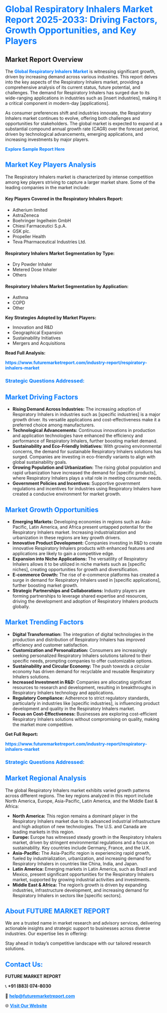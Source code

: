 <h1 style="color: #007BFF;">Global Respiratory Inhalers Market Report 2025-2033: Driving Factors, Growth Opportunities, and Key Players</h1>

<section id="overview">
<h2>Market Report Overview</h2>
<p>The <a href="https://www.futuremarketreport.com/industry-report/respiratory-inhalers-market" style="color: #007BFF; text-decoration: none;"><strong>Global Respiratory Inhalers Market</strong></a> is witnessing significant growth, driven by increasing demand across various industries. This report delves into the key aspects of the Respiratory Inhalers market, providing a comprehensive analysis of its current status, future potential, and challenges. The demand for Respiratory Inhalers has surged due to its wide-ranging applications in industries such as [insert industries], making it a critical component in modern-day [applications].</p>
<p>As consumer preferences shift and industries innovate, the Respiratory Inhalers market continues to evolve, offering both challenges and opportunities for stakeholders. The global market is expected to expand at a substantial compound annual growth rate (CAGR) over the forecast period, driven by technological advancements, emerging applications, and increasing investments by major players.</p>
</section>

<section id="overview">
<p><a href="https://www.futuremarketreport.com/request-sample/reportId=63000" style="color: #007BFF; text-decoration: none;"><strong>Explore Sample Report Here</strong></a></p>
</section>

<section id="key-players">
<h2 style="color: #007BFF;">Market Key Players Analysis</h2>
<p>The Respiratory Inhalers market is characterized by intense competition among key players striving to capture a larger market share. Some of the leading companies in the market include:</p>
<h4>Key Players Covered in the Respiratory Inhalers Report:</h4>
<ul><li>Adherium limited</li><li>AstraZeneca</li><li>Boehringer Ingelheim GmbH</li><li>Chiesi Farmaceutici S.p.A.</li><li>GSK plc.</li><li>Propeller Health</li><li>Teva Pharmaceutical Industries Ltd.</li></ul>
<h4>Respiratory Inhalers Market Segmentation by Type:</h4>
<ul><li>Dry Powder Inhaler</li><li>Metered Dose Inhaler</li><li>Others</li></ul>

<h4>Respiratory Inhalers Market Segmentation by Application:</h4>
<ul><li>Asthma</li><li>COPD</li><li>Other</li></ul>
<p><strong>Key Strategies Adopted by Market Players:</strong></p>
<ul>
<li>Innovation and R&D</li>
<li>Geographical Expansion</li>
<li>Sustainability Initiatives</li>
<li>Mergers and Acquisitions</li>
</ul>
</section>

<section>
<p><strong>Read Full Analysis: </strong></p><a href="https://www.futuremarketreport.com/industry-report/respiratory-inhalers-market" style="color: #007BFF; text-decoration: none;"><strong>https://www.futuremarketreport.com/industry-report/respiratory-inhalers-market</strong></a>
<h3 style="color: #007BFF;">Strategic Questions Addressed:</h3>
</section>

<section id="driving-factors">
<h2 style="color: #007BFF;">Market Driving Factors</h2>
<ul>
<li><strong>Rising Demand Across Industries:</strong> The increasing adoption of Respiratory Inhalers in industries such as [specific industries] is a major growth driver. Its versatile applications and cost-effectiveness make it a preferred choice among manufacturers.</li>
<li><strong>Technological Advancements:</strong> Continuous innovations in production and application technologies have enhanced the efficiency and performance of Respiratory Inhalers, further boosting market demand.</li>
<li><strong>Sustainability and Eco-Friendly Initiatives:</strong> With growing environmental concerns, the demand for sustainable Respiratory Inhalers solutions has surged. Companies are investing in eco-friendly variants to align with global sustainability goals.</li>
<li><strong>Growing Population and Urbanization:</strong> The rising global population and rapid urbanization have increased the demand for [specific products], where Respiratory Inhalers plays a vital role in meeting consumer needs.</li>
<li><strong>Government Policies and Incentives:</strong> Supportive government regulations and incentives for industries using Respiratory Inhalers have created a conducive environment for market growth.</li>
</ul>
</section>

<section id="growth-opportunities">
<h2 style="color: #007BFF;">Market Growth Opportunities</h2>
<ul>
<li><strong>Emerging Markets:</strong> Developing economies in regions such as Asia-Pacific, Latin America, and Africa present untapped potential for the Respiratory Inhalers market. Increasing industrialization and urbanization in these regions are key growth drivers.</li>
<li><strong>Innovative Product Development:</strong> Companies investing in R&D to create innovative Respiratory Inhalers products with enhanced features and applications are likely to gain a competitive edge.</li>
<li><strong>Expansion into Niche Applications:</strong> The versatility of Respiratory Inhalers allows it to be utilized in niche markets such as [specific niches], creating opportunities for growth and diversification.</li>
<li><strong>E-commerce Growth:</strong> The rise of e-commerce platforms has created a surge in demand for Respiratory Inhalers used in [specific applications], further boosting market growth.</li>
<li><strong>Strategic Partnerships and Collaborations:</strong> Industry players are forming partnerships to leverage shared expertise and resources, driving the development and adoption of Respiratory Inhalers products globally.</li>
</ul>
</section>

<section id="trending-factors">
<h2 style="color: #007BFF;">Market Trending Factors</h2>
<ul>
<li><strong>Digital Transformation:</strong> The integration of digital technologies in the production and distribution of Respiratory Inhalers has improved efficiency and customer satisfaction.</li>
<li><strong>Customization and Personalization:</strong> Consumers are increasingly seeking personalized Respiratory Inhalers solutions tailored to their specific needs, prompting companies to offer customizable options.</li>
<li><strong>Sustainability and Circular Economy:</strong> The push towards a circular economy has driven demand for recyclable and reusable Respiratory Inhalers solutions.</li>
<li><strong>Increased Investment in R&D:</strong> Companies are allocating significant resources to research and development, resulting in breakthroughs in Respiratory Inhalers technology and applications.</li>
<li><strong>Regulatory Compliance:</strong> Adherence to strict regulatory standards, particularly in industries like [specific industries], is influencing product development and quality in the Respiratory Inhalers market.</li>
<li><strong>Focus on Cost-Effectiveness:</strong> Businesses are exploring cost-efficient Respiratory Inhalers solutions without compromising on quality, making the market more competitive.</li>
</ul>
</section>

<section>
<p><strong>Get Full Report: </strong></p><a href="https://www.futuremarketreport.com/industry-report/respiratory-inhalers-market" style="color: #007BFF; text-decoration: none;"><strong>https://www.futuremarketreport.com/industry-report/respiratory-inhalers-market</strong></a>
<h3 style="color: #007BFF;">Strategic Questions Addressed:</h3>
</section>


<section id="regional-analysis">
<h2 style="color: #007BFF;">Market Regional Analysis</h2>
<p>The global Respiratory Inhalers market exhibits varied growth patterns across different regions. The key regions analyzed in this report include North America, Europe, Asia-Pacific, Latin America, and the Middle East & Africa:</p>
<ul>
<li><strong>North America:</strong> This region remains a dominant player in the Respiratory Inhalers market due to its advanced industrial infrastructure and high adoption of new technologies. The U.S. and Canada are leading markets in this region.</li>
<li><strong>Europe:</strong> Europe has witnessed steady growth in the Respiratory Inhalers market, driven by stringent environmental regulations and a focus on sustainability. Key countries include Germany, France, and the U.K.</li>
<li><strong>Asia-Pacific:</strong> The Asia-Pacific region is experiencing rapid growth, fueled by industrialization, urbanization, and increasing demand for Respiratory Inhalers in countries like China, India, and Japan.</li>
<li><strong>Latin America:</strong> Emerging markets in Latin America, such as Brazil and Mexico, present significant opportunities for the Respiratory Inhalers market, supported by growing industrial activities and investments.</li>
<li><strong>Middle East & Africa:</strong> The region’s growth is driven by expanding industries, infrastructure development, and increasing demand for Respiratory Inhalers in sectors like [specific sectors].</li>
</ul>
</section>

<footer>
<h2 style="color: #007BFF;">About FUTURE MARKET REPORT</h2>
<p>We are a trusted name in market research and advisory services, delivering actionable insights and strategic support to businesses across diverse industries. Our expertise lies in offering:</p>

<p>Stay ahead in today’s competitive landscape with our tailored research solutions.</p>

<h2 style="color: #007BFF;">Contact Us:</h2>
<p><strong>FUTURE MARKET REPORT</strong></p>
<p>📞 <strong>+91 (883) 074-8030</strong></p>
<p>📧 <strong><a href="mailto:help@futuremarketreport.com" style="color: #007BFF;">help@futuremarketreport.com</a></strong></p>
<p>🌐 <strong><a href="https://www.futuremarketreport.com/" style="color: #007BFF;">Visit Our Website</a></strong></p>
</footer>